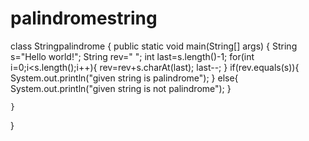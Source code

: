 # palindromestring
class Stringpalindrome {
    public static void main(String[] args) {
        String s="Hello world!";
        String rev=" ";
        int last=s.length()-1;
        for(int i=0;i<s.length();i++){
            rev=rev+s.charAt(last);
            last--;
        }
          if(rev.equals(s)){
              System.out.println("given string is palindrome");
          }
          else{
              System.out.println("given string is not palindrome");
          }
       
    }
}

